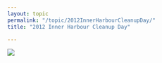 ```yaml
---
layout: topic
permalink: "/topic/2012InnerHarbourCleanupDay/"
title: "2012 Inner Harbour Cleanup Day"

---
```


<img src="http://k7waterfront.org/images/2012InnerHarbourCleanupDay.jpg" />

